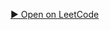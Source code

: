 [▶ Open on LeetCode](https://leetcode.com/problems/longest-substring-without-repeating-characters/)
